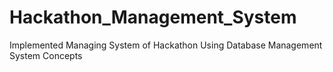 # Hackathon_Management_System
 Implemented Managing System of Hackathon Using Database Management System Concepts
